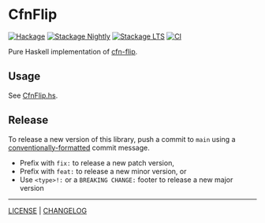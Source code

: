 # CfnFlip

[![Hackage](https://img.shields.io/hackage/v/cfn-flip.svg?style=flat)](https://hackage.haskell.org/package/cfn-flip)
[![Stackage Nightly](http://stackage.org/package/cfn-flip/badge/nightly)](http://stackage.org/nightly/package/cfn-flip)
[![Stackage LTS](http://stackage.org/package/cfn-flip/badge/lts)](http://stackage.org/lts/package/cfn-flip)
[![CI](https://github.com/freckle/cfn-flip/actions/workflows/ci.yml/badge.svg)](https://github.com/pbrisbin/freckle/cfn-flip/workflows/ci.yml)

Pure Haskell implementation of [cfn-flip][].

[cfn-flip]: https://github.com/awslabs/aws-cfn-template-flip

## Usage

See [CfnFlip.hs](./src/CfnFlip.hs).

## Release

To release a new version of this library, push a commit to `main` using a
[conventionally-formatted][conventionalcommmits] commit message.

- Prefix with `fix:` to release a new patch version,
- Prefix with `feat:` to release a new minor version, or
- Use `<type>!:` or a `BREAKING CHANGE:` footer to release a new major version

[conventionalcommmits]: https://www.conventionalcommits.org/en/v1.0.0/

---

[LICENSE](./LICENSE) | [CHANGELOG](./CHANGELOG.md)

